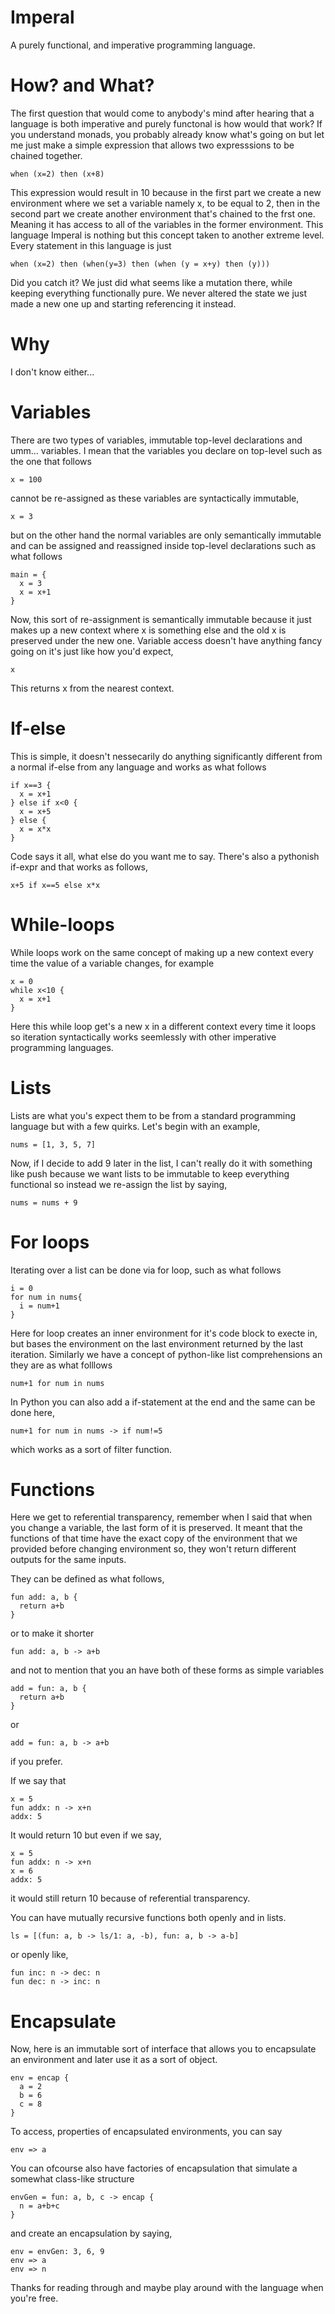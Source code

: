 # Imperal
A purely functional, and imperative programming language.

# How? and What?
The first question that would come to anybody's mind after hearing that a language is both imperative and purely functonal is how would that work? If you understand monads, you probably already know what's going on but let me just make a simple expression that allows two expresssions to be chained together.
```
when (x=2) then (x+8)
```
This expression would result in 10 because in the first part we create a new environment where we set a variable namely x, to be equal to 2, then in the second part we create another environment that's chained to the frst one. Meaning it has access to all of the variables in the former environment. This language Imperal is nothing but this concept taken to another extreme level. Every statement in this language is just
```
when (x=2) then (when(y=3) then (when (y = x+y) then (y)))
```
Did you catch it? We just did what seems like a mutation there, while keeping everything functionally pure. We never altered the state we just made a new one up and starting referencing it instead.

# Why
I don't know either...

# Variables
There are two types of variables, immutable top-level declarations and umm... variables. I mean that the variables you declare on top-level such as the one that follows
```
x = 100
```
cannot be re-assigned as these variables are syntactically immutable,
```
x = 3
```
but on the other hand the normal variables are only semantically immutable and can be assigned and reassigned inside top-level declarations such as what follows
```
main = {
  x = 3
  x = x+1
}
```
Now, this sort of re-assignment is semantically immutable because it just makes up a new context where x is something else and the old x is preserved under the new one.
Variable access doesn't have anything fancy going on it's just like how you'd expect,
```
x
```
This returns x from the nearest context.

# If-else
This is simple, it doesn't nessecarily do anything significantly different from a normal if-else from any language and works as what follows
```
if x==3 {
  x = x+1
} else if x<0 {
  x = x+5
} else {
  x = x*x
}
```
Code says it all, what else do you want me to say. There's also a pythonish if-expr and that works as follows,
```
x+5 if x==5 else x*x
```

# While-loops
While loops work on the same concept of making up a new context every time the value of a variable changes, for example
```
x = 0
while x<10 {
  x = x+1
}
```
Here this while loop get's a new x in a different context every time it loops so iteration syntactically works seemlessly with other imperative programming languages.

# Lists
Lists are what you's expect them to be from a standard programming language but with a few quirks. Let's begin with an example,
```
nums = [1, 3, 5, 7]
```
Now, if I decide to add 9 later in the list, I can't really do it with something like push because we want lists to be immutable to keep everything functional so instead we re-assign the list by saying,
```
nums = nums + 9
```

# For loops
Iterating over a list can be done via for loop, such as what follows
```
i = 0
for num in nums{
  i = num+1
}
```
Here for loop creates an inner environment for it's code block to execte in, but bases the environment on the last environment returned by the last iteration. Similarly we have a concept of python-like list comprehensions an they are as what folllows
```
num+1 for num in nums
```
In Python you can also add a if-statement at the end and the same can be done here,
```
num+1 for num in nums -> if num!=5
```
which works as a sort of filter function.

# Functions
Here we get to referential transparency, remember when I said that when you change a variable, the last form of it is preserved. It meant that the functions of that time have the exact copy of the environment that we provided before changing environment so, they won't return different outputs for the same inputs.

They can be defined as what follows,
```
fun add: a, b {
  return a+b
}
```
or to make it shorter
```
fun add: a, b -> a+b
```
and not to mention that you an have both of these forms as simple variables
```
add = fun: a, b {
  return a+b
}
```
or 
```
add = fun: a, b -> a+b
```
if you prefer.

If we say that
```
x = 5
fun addx: n -> x+n
addx: 5
```
It would return 10 but even if we say,
```
x = 5
fun addx: n -> x+n
x = 6
addx: 5
```
it would still return 10 because of referential transparency.

You can have mutually recursive functions both openly and in lists.
```
ls = [(fun: a, b -> ls/1: a, -b), fun: a, b -> a-b]
```
or openly like,
```
fun inc: n -> dec: n
fun dec: n -> inc: n
```

# Encapsulate
Now, here is an immutable sort of interface that allows you to encapsulate an environment and later use it as a sort of object.
```
env = encap {
  a = 2
  b = 6
  c = 8
}
```
To access, properties of encapsulated environments, you can say
```
env => a
```
You can ofcourse also have factories of encapsulation that simulate a somewhat class-like structure
```
envGen = fun: a, b, c -> encap {
  n = a+b+c
}
```
and create an encapsulation by saying,
```
env = envGen: 3, 6, 9
env => a
env => n
```
Thanks for reading through and maybe play around with the language when you're free.
